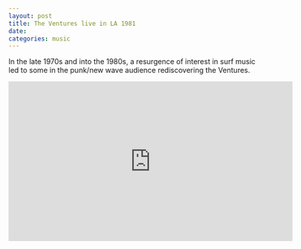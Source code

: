 ```yaml
---
layout: post
title: The Ventures live in LA 1981
date: 
categories: music
---
```


In the late 1970s and into the 1980s, a resurgence of interest in surf music led to some in the punk/new wave audience rediscovering the Ventures.

<div class="youtube-embed-container">
	<iframe width="560" height="315" src="https://www.youtube.com/embed/2bDFQfUCSqs" title="YouTube video player" frameborder="0" allow="accelerometer; autoplay; clipboard-write; encrypted-media; gyroscope; picture-in-picture" allowfullscreen></iframe>
</div>